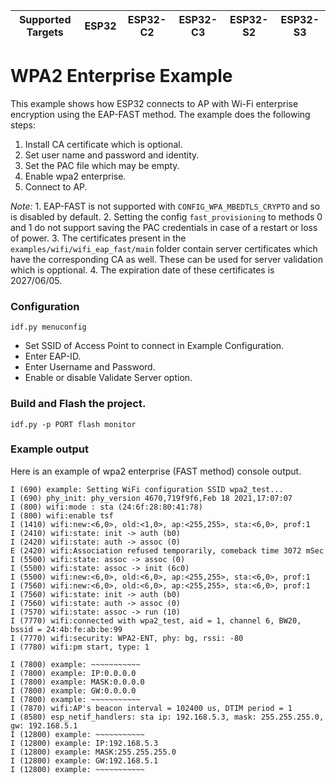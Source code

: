 | Supported Targets | ESP32 | ESP32-C2 | ESP32-C3 | ESP32-S2 | ESP32-S3 |
| ----------------- | ----- | -------- | -------- | -------- | -------- |

# WPA2 Enterprise Example

This example shows how ESP32 connects to AP with Wi-Fi enterprise encryption using the EAP-FAST method. The example does the following steps:

1. Install CA certificate which is optional.
2. Set user name and password and identity.
3. Set the PAC file which may be empty.
4. Enable wpa2 enterprise.
5. Connect to AP.

*Note:* 1. EAP-FAST is not supported with `CONFIG_WPA_MBEDTLS_CRYPTO` and so is disabled by default.
        2. Setting the config `fast_provisioning` to methods 0 and 1 do not support saving the PAC credentials in case of a restart or loss of power.
        3. The certificates present in the `examples/wifi/wifi_eap_fast/main` folder contain server certificates which have the corresponding CA as well. These can be used for server validation which is opptional.
        4. The expiration date of these certificates is 2027/06/05.

### Configuration

```
idf.py menuconfig
```
* Set SSID of Access Point to connect in Example Configuration.
* Enter EAP-ID.
* Enter Username and Password.
* Enable or disable Validate Server option.

### Build and Flash the project.

```
idf.py -p PORT flash monitor
```

### Example output

Here is an example of wpa2 enterprise (FAST method) console output.
```
I (690) example: Setting WiFi configuration SSID wpa2_test...
I (690) phy_init: phy_version 4670,719f9f6,Feb 18 2021,17:07:07
I (800) wifi:mode : sta (24:6f:28:80:41:78)
I (800) wifi:enable tsf
I (1410) wifi:new:<6,0>, old:<1,0>, ap:<255,255>, sta:<6,0>, prof:1
I (2410) wifi:state: init -> auth (b0)
I (2420) wifi:state: auth -> assoc (0)
E (2420) wifi:Association refused temporarily, comeback time 3072 mSec
I (5500) wifi:state: assoc -> assoc (0)
I (5500) wifi:state: assoc -> init (6c0)
I (5500) wifi:new:<6,0>, old:<6,0>, ap:<255,255>, sta:<6,0>, prof:1
I (7560) wifi:new:<6,0>, old:<6,0>, ap:<255,255>, sta:<6,0>, prof:1
I (7560) wifi:state: init -> auth (b0)
I (7560) wifi:state: auth -> assoc (0)
I (7570) wifi:state: assoc -> run (10)
I (7770) wifi:connected with wpa2_test, aid = 1, channel 6, BW20, bssid = 24:4b:fe:ab:be:99
I (7770) wifi:security: WPA2-ENT, phy: bg, rssi: -80
I (7780) wifi:pm start, type: 1

I (7800) example: ~~~~~~~~~~~
I (7800) example: IP:0.0.0.0
I (7800) example: MASK:0.0.0.0
I (7800) example: GW:0.0.0.0
I (7800) example: ~~~~~~~~~~~
I (7870) wifi:AP's beacon interval = 102400 us, DTIM period = 1
I (8580) esp_netif_handlers: sta ip: 192.168.5.3, mask: 255.255.255.0, gw: 192.168.5.1
I (12800) example: ~~~~~~~~~~~
I (12800) example: IP:192.168.5.3
I (12800) example: MASK:255.255.255.0
I (12800) example: GW:192.168.5.1
I (12800) example: ~~~~~~~~~~~
```
